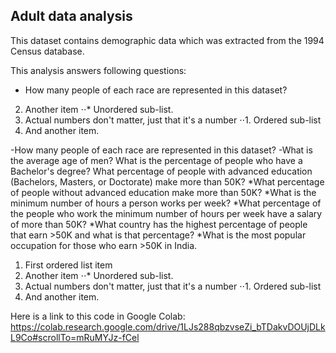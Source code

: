 ## Adult data analysis
This dataset contains demographic data which was extracted from the 1994 Census database.

This analysis answers following questions:
* How many people of each race are represented in this dataset?
2. Another item
⋅⋅* Unordered sub-list. 
1. Actual numbers don't matter, just that it's a number
⋅⋅1. Ordered sub-list
4. And another item.

-How many people of each race are represented in this dataset?
-What is the average age of men?
What is the percentage of people who have a Bachelor's degree?
What percentage of people with advanced education (Bachelors, Masters, or Doctorate) make more than 50K?
*What percentage of people without advanced education make more than 50K?
*What is the minimum number of hours a person works per week?
*What percentage of the people who work the minimum number of hours per week have a salary of more than 50K?
*What country has the highest percentage of people that earn >50K and what is that percentage?
*What is the most popular occupation for those who earn >50K in India.

1. First ordered list item
2. Another item
⋅⋅* Unordered sub-list. 
1. Actual numbers don't matter, just that it's a number
⋅⋅1. Ordered sub-list
4. And another item.


Here is a link to this code in Google Colab: <https://colab.research.google.com/drive/1LJs288qbzvseZi_bTDakvDOUjDLkL9Co#scrollTo=mRuMYJz-fCel>
